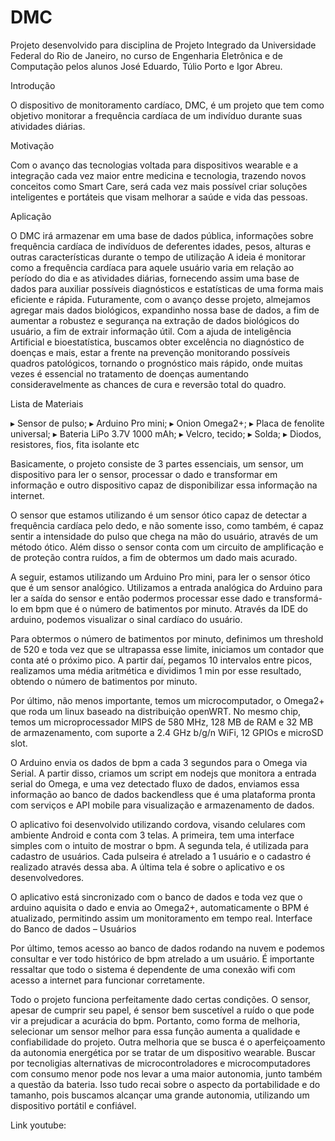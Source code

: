 # DMC
Projeto desenvolvido para disciplina de Projeto Integrado da Universidade Federal do Rio de Janeiro, 
no curso de Engenharia Eletrônica e de Computação pelos alunos José Eduardo, Túlio Porto e Igor Abreu.

Introdução

O dispositivo de monitoramento cardíaco, DMC, é um projeto que tem como objetivo monitorar a frequência cardíaca de um indivíduo durante suas atividades diárias.

Motivação

Com o avanço das tecnologias voltada para dispositivos wearable e a integração cada vez maior entre medicina e tecnologia, trazendo novos conceitos como Smart Care, será cada vez mais possível criar soluções inteligentes e portáteis que visam melhorar a saúde e vida das pessoas.

Aplicação

O DMC irá armazenar em uma base de dados pública, informações sobre frequência cardíaca de indivíduos de deferentes idades, pesos, alturas e outras características durante o tempo de utilização
A ideia é monitorar como a frequência cardíaca para aquele usuário varia em relação ao período do dia e as atividades diárias, fornecendo assim uma base de dados para auxiliar possíveis diagnósticos e estatísticas de uma forma mais eficiente e rápida.
Futuramente, com o avanço desse projeto, almejamos agregar mais dados biológicos, expandinho nossa base de dados, a fim de aumentar a robustez e segurança na extração de dados biológicos do usuário, a fim de extrair informação útil. Com a ajuda de inteligência Artificial e bioestatística, buscamos obter excelência no diagnóstico de doenças e mais, estar a frente na prevenção monitorando possíveis quadros patológicos, tornando o prognóstico mais rápido, onde muitas vezes é essencial no tratamento de doenças aumentando consideravelmente as chances de cura e reversão total do quadro.

Lista de Materiais

▸ Sensor de pulso; 
▸ Arduino Pro mini; 
▸ Onion Omega2+; 
▸ Placa de fenolite universal; 
▸ Bateria LiPo 3.7V 1000 mAh; 
▸ Velcro, tecido; 
▸ Solda; 
▸ Diodos, resistores, fios, fita isolante etc


Basicamente, o projeto consiste de 3 partes essenciais, um sensor, um dispositivo para ler o sensor, processar o dado e transformar em informação e outro dispositivo capaz de disponibilizar essa informação na internet.

O sensor que estamos utilizando é um sensor ótico capaz de detectar a frequência cardíaca pelo dedo, e não somente isso, como também, é capaz sentir a intensidade do pulso que chega na mão do usuário, através de um método ótico. Além disso o sensor conta com um circuito de amplificação e de proteção contra ruídos, a fim de obtermos um dado mais acurado.

A seguir, estamos utilizando um Arduino Pro mini, para ler o sensor ótico que é um sensor analógico. Utilizamos a entrada analógica do Arduino para ler a saída do sensor e então podermos processar esse dado e transformá-lo em bpm que é o número de batimentos por minuto. Através da IDE do arduino, podemos visualizar o sinal cardíaco do usuário.

Para obtermos o número de batimentos por minuto, definimos um threshold de 520 e toda vez que se ultrapassa esse limite, iniciamos um contador que conta até o próximo pico. A partir daí, pegamos 10 intervalos entre picos, realizamos uma média aritmética e dividimos 1 min por esse resultado, obtendo o número de batimentos por minuto.

Por último, não menos importante, temos um microcomputador, o Omega2+ que roda um linux baseado na distribuição openWRT. No mesmo chip, temos um microprocessador MIPS de 580 MHz, 128 MB de RAM e 32 MB de armazenamento, com suporte a 2.4 GHz b/g/n WiFi, 12 GPIOs e microSD slot.

O Arduino envia os dados de bpm a cada 3 segundos para o Omega via Serial. A partir disso, criamos um script em nodejs que monitora a entrada serial do Omega, e uma vez detectado fluxo de dados, enviamos essa informação ao banco de dados backendless que é uma plataforma pronta com serviços e API mobile para visualização e armazenamento de dados.

O aplicativo foi desenvolvido utilizando cordova, visando celulares com ambiente Android e conta com 3 telas. A primeira, tem uma interface simples com o intuito de mostrar o bpm. A segunda tela, é utilizada para cadastro de usuários. Cada pulseira é atrelado a 1 usuário e o cadastro é realizado através dessa aba. A última tela é sobre o aplicativo e os desenvolvedores. 

O aplicativo está sincronizado com o banco de dados e toda vez que o arduino aquisita o dado e envia ao Omega2+, automaticamente o BPM é atualizado, permitindo assim um monitoramento em tempo real.
Interface do Banco de dados – Usuários

Por último, temos acesso ao banco de dados rodando na nuvem e podemos consultar e ver todo histórico de bpm atrelado a um usuário. 
É importante ressaltar que todo o sistema é dependente de uma conexão wifi com acesso a internet para funcionar corretamente.

Todo o projeto funciona perfeitamente dado certas condições. O sensor, apesar de cumprir seu papel, é sensor bem suscetível a ruído o que pode vir a prejudicar a acurácia do bpm. Portanto, como forma de melhoria, selecionar um sensor melhor para essa função aumenta a qualidade e confiabilidade do projeto. Outra melhoria que se busca é o aperfeiçoamento da autonomia energética por se tratar de um dispositivo wearable. Buscar por tecnoligias alternativas de microcontroladores e microcomputadores com consumo menor pode nos levar a uma maior autonomia, junto também a questão da bateria. Isso tudo recai sobre o aspecto da portabilidade e do tamanho, pois buscamos alcançar uma grande autonomia, utilizando um dispositivo portátil e confiável.

Link youtube:


